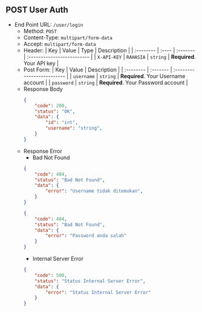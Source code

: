 ## POST User Auth
- End Point URL: `/user/login`
    - Method: `POST`
    - Content-Type: `multipart/form-data`
    - Accept: `multipart/form-data`
    - Header:
      | Key  	    | Value     | Type     | Description                |
      | :--------   | :----     | :------- | :------------------------- |
      | `X-API-KEY` | `RAHASIA` | `string` | **Required**. Your API key |
    - Post Form:
      | Key 	| Value     | Description                |
      | :-------- | :------- | :------------------------- |
      | `username` | `string` | **Required**. Your Username account |
      | `password` | `string` | **Required**. Your Password account |
    - Response Body
      ```json
      {
          "code": 200,
          "status": "OK",
          "data": {
              "id": "int",
              "username": "string",
          }
      }
      ```
    - Response Error
        - Bad Not Found
      ```json
      {
          "code": 404,
          "status": "Bad Not Found",
          "data": {
              "error": "Username tidak ditemukan",
          }
      }
      ```
      ```json
      {
          "code": 404,
          "status": "Bad Not Found",
          "data": {
              "error": "Password anda salah"
          }
      }
      ```
        - Internal Server Error
      ```json
      {
          "code": 500,
          "status": "Status Internal Server Error",
          "data": {
              "error": "Status Internal Server Error"
          }
      }
      ```
